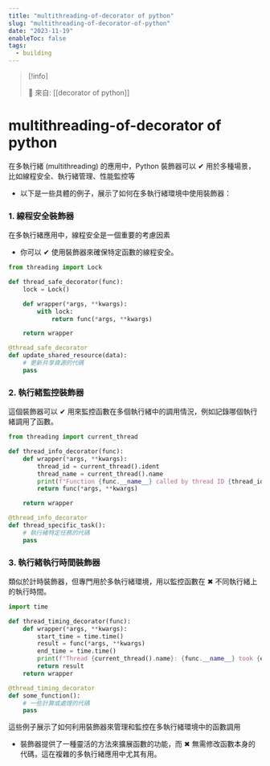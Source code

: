 ```yaml
---
title: "multithreading-of-decorator of python"
slug: "multithreading-of-decorator-of-python"
date: "2023-11-19"
enableToc: false
tags:
  - building
---
```


> [!info]
>
> 🌱 來自: [[decorator of python]]

# multithreading-of-decorator of python

在多執行緒 (multithreading) 的應用中，Python 裝飾器可以 ✔ 用於多種場景，比如線程安全、執行緒管理、性能監控等

- 以下是一些具體的例子，展示了如何在多執行緒環境中使用裝飾器：

### 1. 線程安全裝飾器

在多執行緒應用中，線程安全是一個重要的考慮因素

- 你可以 ✔ 使用裝飾器來確保特定函數的線程安全。

```python
from threading import Lock

def thread_safe_decorator(func):
    lock = Lock()

    def wrapper(*args, **kwargs):
        with lock:
            return func(*args, **kwargs)

    return wrapper

@thread_safe_decorator
def update_shared_resource(data):
    # 更新共享資源的代碼
    pass
```

### 2. 執行緒監控裝飾器

這個裝飾器可以 ✔ 用來監控函數在多個執行緒中的調用情況，例如記錄哪個執行緒調用了函數。

```python
from threading import current_thread

def thread_info_decorator(func):
    def wrapper(*args, **kwargs):
        thread_id = current_thread().ident
        thread_name = current_thread().name
        print(f"Function {func.__name__} called by thread ID {thread_id}, Name: {thread_name}")
        return func(*args, **kwargs)

    return wrapper

@thread_info_decorator
def thread_specific_task():
    # 執行緒特定任務的代碼
    pass
```

### 3. 執行緒執行時間裝飾器

類似於計時裝飾器，但專門用於多執行緒環境，用以監控函數在 ✖ 不同執行緒上的執行時間。

```python
import time

def thread_timing_decorator(func):
    def wrapper(*args, **kwargs):
        start_time = time.time()
        result = func(*args, **kwargs)
        end_time = time.time()
        print(f"Thread {current_thread().name}: {func.__name__} took {end_time - start_time} seconds")
        return result
    return wrapper

@thread_timing_decorator
def some_function():
    # 一些計算或處理的代碼
    pass
```

這些例子展示了如何利用裝飾器來管理和監控在多執行緒環境中的函數調用

- 裝飾器提供了一種靈活的方法來擴展函數的功能，而 ✖ 無需修改函數本身的代碼，這在複雜的多執行緒應用中尤其有用。
